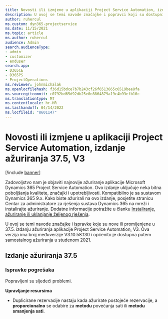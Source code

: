 ```yaml
---
title: Novosti ili izmjene u aplikaciji Project Service Automation, izdanje ažuriranja 37.5, V3
description: U ovoj se temi navode značajke i popravci koji su dostupni u ažuriranom izdanju 37.5, V3, sustava Microsoft Dynamics 365 Project Service Automation.
author: ruhercul
ms.custom: dyn365-projectservice
ms.date: 11/15/2021
ms.topic: article
ms.author: ruhercul
audience: Admin
search.audienceType:
- admin
- customizer
- enduser
search.app:
- D365CE
- D365PS
- ProjectOperations
ms.reviewer: johnmichalak
ms.openlocfilehash: f36d15bdce7b7b243cf26f6513665c6519bee8fa
ms.sourcegitcommit: c0792bd65d92db25e0e8864879a19c4b93efb10c
ms.translationtype: MT
ms.contentlocale: hr-HR
ms.lasthandoff: 04/14/2022
ms.locfileid: "8601147"
---
```

# <a name="whats-new-or-changed-in-project-service-automation-update-release-375-v3"></a>Novosti ili izmjene u aplikaciji Project Service Automation, izdanje ažuriranja 37.5, V3

[!include [banner](../includes/psa-now-project-operations.md)]

Zadovoljstvo nam je objaviti najnovije ažuriranje aplikacije Microsoft Dynamics 365 Project Service Automation. Ovo izdanje uključuje neka bitna poboljšanja kvalitete, značajki i upotrebljivosti. Kompatibilno je sa sustavom Dynamics 365 9.x. Kako biste ažurirali na ovo izdanje, posjetite stranicu Centar za administratore za rješenja sustava Dynamics 365 na mreži i instalirajte ažuriranje. Dodatne informacije potražite u članku [Instaliranje, ažuriranje ili uklanjanje željenog rješenja](/power-platform/admin/install-remove-preferred-solution).

U ovoj se temi navode značajke i ispravke koje su nove ili promijenjene u 37.5. izdanju ažuriranja aplikacije Project Service Automation, V3. Ova verzija ima broj međuverzije V3.10.58.130 i općenito je dostupna putem samostalnog ažuriranja u studenom 2021.

## <a name="update-release-375"></a>Izdanje ažuriranja 37.5

### <a name="bug-fixes"></a>Ispravke pogrešaka

Popravljeni su sljedeći problemi.

**Upravljanje resursima**
- Duplicirane rezervacije nastaju kada ažurirate postojeće rezervacije, a **proporcionalno** se odabire za **metodu** povećanja sati ili **metodu smanjenja sati**.

